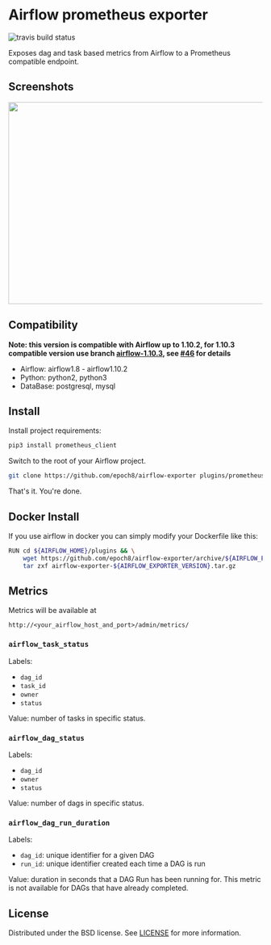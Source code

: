 # Airflow prometheus exporter

![travis build status](https://travis-ci.org/epoch8/airflow-exporter.svg?branch=master)

Exposes dag and task based metrics from Airflow to a Prometheus compatible endpoint.

## Screenshots

<img src="https://epoch8.github.io/media/2018/08/03/monitoring-airflow-with-prometheus/metrics_screenshot.png" height="400" width="600"/>

## Compatibility

**Note: this version is compatible with Airflow up to 1.10.2, for 1.10.3 compatible version use branch [airflow-1.10.3](https://github.com/epoch8/airflow-exporter/tree/airflow-1.10.3), see [#46](https://github.com/epoch8/airflow-exporter/issues/46) for details**

* Airflow: airflow1.8 - airflow1.10.2
* Python: python2, python3
* DataBase: postgresql, mysql

## Install

Install project requirements:

```sh
pip3 install prometheus_client
```

Switch to the root of your Airflow project.

```sh
git clone https://github.com/epoch8/airflow-exporter plugins/prometheus_exporter
```

That's it. You're done.

## Docker Install

If you use airflow in docker you can simply modify your Dockerfile like this:

```sh
RUN cd ${AIRFLOW_HOME}/plugins && \
    wget https://github.com/epoch8/airflow-exporter/archive/${AIRFLOW_EXPORTER_VERSION}.tar.gz -O airflow-exporter-${AIRFLOW_EXPORTER_VERSION}.tar.gz && \
    tar zxf airflow-exporter-${AIRFLOW_EXPORTER_VERSION}.tar.gz
```

## Metrics

Metrics will be available at 

```
http://<your_airflow_host_and_port>/admin/metrics/
```

### `airflow_task_status`

Labels:

* `dag_id`
* `task_id`
* `owner`
* `status`

Value: number of tasks in specific status.

### `airflow_dag_status`

Labels:

* `dag_id`
* `owner`
* `status`

Value: number of dags in specific status.

### `airflow_dag_run_duration`

Labels:

* `dag_id`: unique identifier for a given DAG
* `run_id`: unique identifier created each time a DAG is run

Value: duration in seconds that a DAG Run has been running for. This metric is not available for DAGs that have already completed.

## License

Distributed under the BSD license. See [LICENSE](LICENSE) for more
information.
